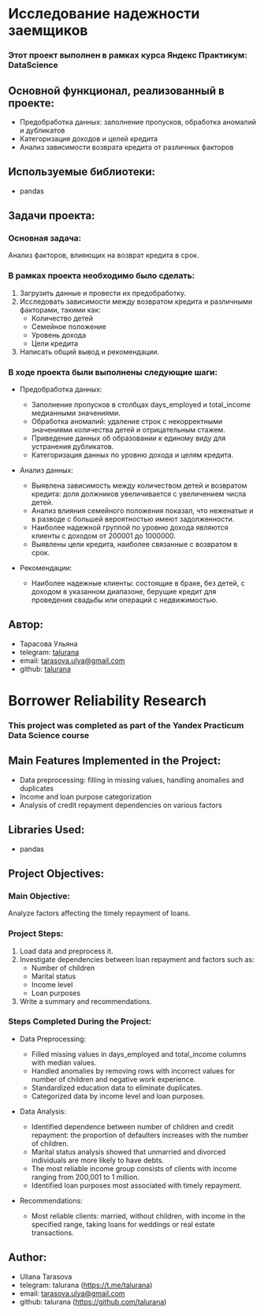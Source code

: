 # Исследование надежности заемщиков

### Этот проект выполнен в рамках курса Яндекс Практикум: DataScience

## Основной функционал, реализованный в проекте:
- Предобработка данных: заполнение пропусков, обработка аномалий и дубликатов
- Категоризация доходов и целей кредита
- Анализ зависимости возврата кредита от различных факторов

## Используемые библиотеки:
- pandas

## Задачи проекта:

### Основная задача:
Анализ факторов, влияющих на возврат кредита в срок.

### В рамках проекта необходимо было сделать:
1. Загрузить данные и провести их предобработку.
2. Исследовать зависимости между возвратом кредита и различными факторами, такими как:
   - Количество детей
   - Семейное положение
   - Уровень дохода
   - Цели кредита
3. Написать общий вывод и рекомендации.

### В ходе проекта были выполнены следующие шаги:
- Предобработка данных:
  - Заполнение пропусков в столбцах days_employed и total_income медианными значениями.
  - Обработка аномалий: удаление строк с некорректными значениями количества детей и отрицательным стажем.
  - Приведение данных об образовании к единому виду для устранения дубликатов.
  - Категоризация данных по уровню дохода и целям кредита.
  
- Анализ данных:
  - Выявлена зависимость между количеством детей и возвратом кредита: доля должников увеличивается с увеличением числа детей.
  - Анализ влияния семейного положения показал, что неженатые и в разводе с большей вероятностью имеют задолженности.
  - Наиболее надежной группой по уровню дохода являются клиенты с доходом от 200001 до 1000000.
  - Выявлены цели кредита, наиболее связанные с возвратом в срок.

- Рекомендации:
  - Наиболее надежные клиенты: состоящие в браке, без детей, с доходом в указанном диапазоне, берущие кредит для проведения свадьбы или операций с недвижимостью.


## Автор:

- Тарасова Ульяна
- telegram: [talurana](https://t.me/talurana)
- email: tarasova.ulya@gmail.com
- github: [talurana](https://github.com/talurana)

# Borrower Reliability Research

### This project was completed as part of the Yandex Practicum Data Science course

## Main Features Implemented in the Project:
- Data preprocessing: filling in missing values, handling anomalies and duplicates
- Income and loan purpose categorization
- Analysis of credit repayment dependencies on various factors

## Libraries Used:
- pandas

## Project Objectives:

### Main Objective:
Analyze factors affecting the timely repayment of loans.

### Project Steps:
1. Load data and preprocess it.
2. Investigate dependencies between loan repayment and factors such as:
   - Number of children
   - Marital status
   - Income level
   - Loan purposes
3. Write a summary and recommendations.

### Steps Completed During the Project:
- Data Preprocessing:
  - Filled missing values in days_employed and total_income columns with median values.
  - Handled anomalies by removing rows with incorrect values for number of children and negative work experience.
  - Standardized education data to eliminate duplicates.
  - Categorized data by income level and loan purposes.
  
- Data Analysis:
  - Identified dependence between number of children and credit repayment: the proportion of defaulters increases with the number of children.
  - Marital status analysis showed that unmarried and divorced individuals are more likely to have debts.
  - The most reliable income group consists of clients with income ranging from 200,001 to 1 million.
  - Identified loan purposes most associated with timely repayment.

- Recommendations:
  - Most reliable clients: married, without children, with income in the specified range, taking loans for weddings or real estate transactions.

## Author:

- Uliana Tarasova
- telegram: talurana (https://t.me/talurana)
- email: tarasova.ulya@gmail.com
- github: talurana (https://github.com/talurana)
